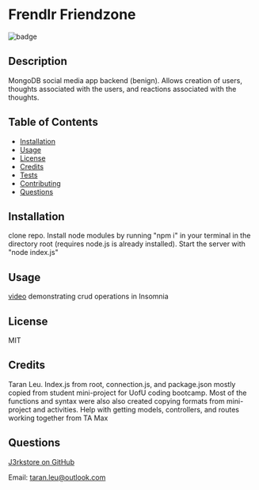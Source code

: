 # Frendlr Friendzone

![badge](https://img.shields.io/badge/license-MIT-ff69b4)


## Description

MongoDB social media app backend (benign). Allows creation of users, thoughts associated with the users, and reactions associated with the thoughts.

## Table of Contents


- [Installation](#installation)
- [Usage](#usage)
- [License](#license)
- [Credits](#credits)
- [Tests](#tests)
- [Contributing](#contributing)
- [Questions](#questions)

## Installation

clone repo. Install node modules by running "npm i" in your terminal in the directory root (requires node.js is already installed). Start the server with "node index.js"

## Usage

[video](https://drive.google.com/file/d/1Q9IUhdA6_99lwksQ7nHQQHtLDtJwoRqH/view) demonstrating crud operations in Insomnia

## License

MIT

## Credits

Taran Leu.  Index.js from root, connection.js, and package.json mostly copied from student mini-project for UofU coding bootcamp.  Most of the functions and syntax were also also created copying formats from mini-project and activities.  Help with getting models, controllers, and routes working together from TA Max

## Questions

[J3rkstore on GitHub](https://github.com/J3rkstore)

Email: taran.leu@outlook.com
